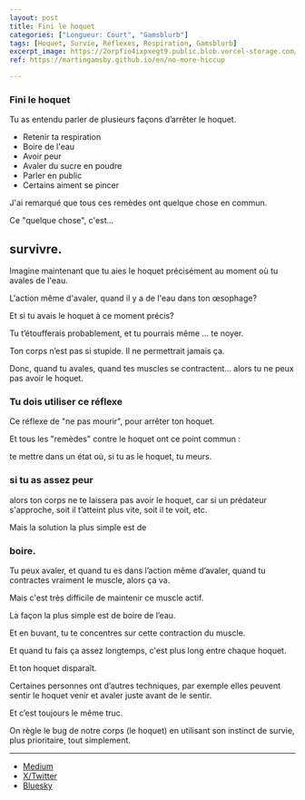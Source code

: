 ```yaml
---
layout: post
title: Fini le hoquet
categories: ["Longueur: Court", "Gamsblurb"]
tags: [Hoquet, Survie, Réflexes, Respiration, Gamsblurb]
excerpt_image: https://2orpfio4ixpxegt9.public.blob.vercel-storage.com/blogPost/cm2rmcbkc009sl80cutci2oc6/preview-image-1v66GHDdkYaJ8Ey4ClZMfAmXyH6NBt.png
ref: https://martingamsby.github.io/en/no-more-hiccup

---
```


### **Fini le hoquet**

Tu as entendu parler de plusieurs façons d’arrêter le hoquet.

- Retenir ta respiration
- Boire de l'eau
- Avoir peur
- Avaler du sucre en poudre
- Parler en public
- Certains aiment se pincer

J'ai remarqué que tous ces remèdes ont quelque chose en commun.

Ce "quelque chose", c'est...

## survivre.

Imagine maintenant que tu aies le hoquet précisément au moment où tu avales de l'eau.

L'action même d'avaler, quand il y a de l'eau dans ton œsophage?

Et si tu avais le hoquet à ce moment précis?

Tu t’étoufferais probablement, et tu pourrais même ... te noyer.

Ton corps n’est pas si stupide.
Il ne permettrait jamais ça.

Donc, quand tu avales, quand tes muscles se contractent... alors tu ne peux pas avoir le hoquet.

### Tu dois utiliser ce réflexe

Ce réflexe de "ne pas mourir", pour arrêter ton hoquet.

Et tous les "remèdes" contre le hoquet ont ce point commun :

te mettre dans un état où, si tu as le hoquet, tu meurs.

### si tu as assez peur

alors ton corps ne te laissera pas avoir le hoquet, car si un prédateur s'approche, soit il t’atteint plus vite, soit il te voit, etc.

Mais la solution la plus simple est de

### boire.

Tu peux avaler, et quand tu es dans l’action même d’avaler, quand tu contractes vraiment le muscle, alors ça va.

Mais c'est très difficile de maintenir ce muscle actif.

La façon la plus simple est de boire de l’eau.

Et en buvant, tu te concentres sur cette contraction du muscle.

Et quand tu fais ça assez longtemps, c'est plus long entre chaque hoquet.

Et ton hoquet disparaît.

Certaines personnes ont d’autres techniques, par exemple elles peuvent sentir le hoquet venir et avaler juste avant de le sentir.

Et c’est toujours le même truc.

On règle le bug de notre corps (le hoquet) en utilisant son instinct de survie, plus prioritaire, tout simplement.

---

- [Medium](https://medium.com/@martin.gamsby/fini-le-hoquet-a505d7acc5f7)
- [X/Twitter](https://x.com/MartinGamsby/status/1850529295535415512)
- [Bluesky](https://bsky.app/profile/martin-gamsby.bsky.social/post/3l7ipccpxfe2v)

